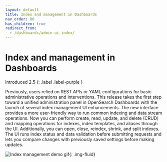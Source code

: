 ```yaml
---
layout: default
title: Index and management in Dashboards
nav_order: 80
has_children: true
redirect_from:
  - /dashboards/admin-ui-index/
---
```


# Index and management in Dashboards
Introduced 2.5
{: .label .label-purple }

Previously, users relied on REST APIs or YAML configurations for basic administrative operations and interventions. This release takes the first step toward a unified administration panel in OpenSearch Dashboards with the launch of several index management UI enhancements. The new interface provides a more user-friendly way to run common indexing and data stream operations. Now you can perform create, read, update, and delete (CRUD) and mapping operations for indexes, index templates, and aliases through the UI. Additionally, you can open, close, reindex, shrink, and split indexes. The UI runs index status and data validation before submitting requests and lets you compare changes with previously saved settings before making updates.

<img src="{{site.url}}{{site.baseurl}}/images/admin-ui-index/admin-UI-preview.gif" alt="Index management demo gif">{: .img-fluid}